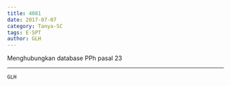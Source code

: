 ```yaml
---
title: 4081
date: 2017-07-07
category: Tanya-SC
tags: E-SPT
author: GLH
---
```


Menghubungkan database PPh pasal 23

---



`GLH`
